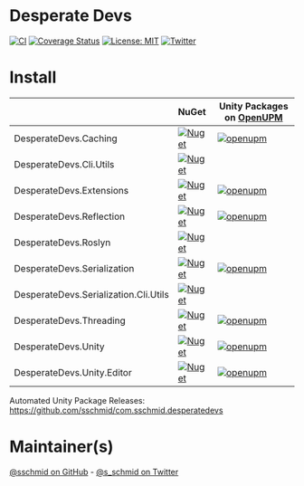 # Desperate Devs

[![CI](https://github.com/sschmid/DesperateDevs/actions/workflows/ci.yml/badge.svg)](https://github.com/sschmid/DesperateDevs/actions/workflows/ci.yml)
[![Coverage Status](https://coveralls.io/repos/github/sschmid/DesperateDevs/badge.svg)](https://coveralls.io/github/sschmid/DesperateDevs)
[![License: MIT](https://img.shields.io/github/license/sschmid/DesperateDevs)](https://github.com/sschmid/DesperateDevs/blob/main/LICENSE.md)
[![Twitter](https://img.shields.io/twitter/follow/s_schmid)][twitter-sschmid]

# Install

|                                       | NuGet                                                                                                                                                  | Unity Packages on [OpenUPM](https://openupm.com)                                                                                                                                                                                                |
|:--------------------------------------|:-------------------------------------------------------------------------------------------------------------------------------------------------------|-------------------------------------------------------------------------------------------------------------------------------------------------------------------------------------------------------------------------------------------------|
| DesperateDevs.Caching                 | [![Nuget](https://img.shields.io/nuget/v/DesperateDevs.Caching)](https://www.nuget.org/packages/DesperateDevs.Caching)                                 | [![openupm](https://img.shields.io/npm/v/com.sschmid.desperatedevs.caching?label=com.sschmid.desperatedevs.caching&registry_uri=https://package.openupm.com)](https://openupm.com/packages/com.sschmid.desperatedevs.caching)                   |
| DesperateDevs.Cli.Utils               | [![Nuget](https://img.shields.io/nuget/v/DesperateDevs.Cli.Utils)](https://www.nuget.org/packages/DesperateDevs.Cli.Utils)                             |                                                                                                                                                                                                                                                 |
| DesperateDevs.Extensions              | [![Nuget](https://img.shields.io/nuget/v/DesperateDevs.Extensions)](https://www.nuget.org/packages/DesperateDevs.Extensions)                           | [![openupm](https://img.shields.io/npm/v/com.sschmid.desperatedevs.extensions?label=com.sschmid.desperatedevs.extensions&registry_uri=https://package.openupm.com)](https://openupm.com/packages/com.sschmid.desperatedevs.extensions)          |
| DesperateDevs.Reflection              | [![Nuget](https://img.shields.io/nuget/v/DesperateDevs.Reflection)](https://www.nuget.org/packages/DesperateDevs.Reflection)                           | [![openupm](https://img.shields.io/npm/v/com.sschmid.desperatedevs.reflection?label=com.sschmid.desperatedevs.reflection&registry_uri=https://package.openupm.com)](https://openupm.com/packages/com.sschmid.desperatedevs.reflection)          |
| DesperateDevs.Roslyn                  | [![Nuget](https://img.shields.io/nuget/v/DesperateDevs.Roslyn)](https://www.nuget.org/packages/DesperateDevs.Roslyn)                                   |                                                                                                                                                                                                                                                 |
| DesperateDevs.Serialization           | [![Nuget](https://img.shields.io/nuget/v/DesperateDevs.Serialization)](https://www.nuget.org/packages/DesperateDevs.Serialization)                     | [![openupm](https://img.shields.io/npm/v/com.sschmid.desperatedevs.serialization?label=com.sschmid.desperatedevs.serialization&registry_uri=https://package.openupm.com)](https://openupm.com/packages/com.sschmid.desperatedevs.serialization) |
| DesperateDevs.Serialization.Cli.Utils | [![Nuget](https://img.shields.io/nuget/v/DesperateDevs.Serialization.Cli.Utils)](https://www.nuget.org/packages/DesperateDevs.Serialization.Cli.Utils) |                                                                                                                                                                                                                                                 |
| DesperateDevs.Threading               | [![Nuget](https://img.shields.io/nuget/v/DesperateDevs.Threading)](https://www.nuget.org/packages/DesperateDevs.Threading)                             | [![openupm](https://img.shields.io/npm/v/com.sschmid.desperatedevs.threading?label=com.sschmid.desperatedevs.threading&registry_uri=https://package.openupm.com)](https://openupm.com/packages/com.sschmid.desperatedevs.threading)             |
| DesperateDevs.Unity                   | [![Nuget](https://img.shields.io/nuget/v/DesperateDevs.Unity)](https://www.nuget.org/packages/DesperateDevs.Unity)                                     | [![openupm](https://img.shields.io/npm/v/com.sschmid.desperatedevs.unity?label=com.sschmid.desperatedevs.unity&registry_uri=https://package.openupm.com)](https://openupm.com/packages/com.sschmid.desperatedevs.unity)                         |
| DesperateDevs.Unity.Editor            | [![Nuget](https://img.shields.io/nuget/v/DesperateDevs.Unity.Editor)](https://www.nuget.org/packages/DesperateDevs.Unity.Editor)                       | [![openupm](https://img.shields.io/npm/v/com.sschmid.desperatedevs.unity.editor?label=com.sschmid.desperatedevs.unity.editor&registry_uri=https://package.openupm.com)](https://openupm.com/packages/com.sschmid.desperatedevs.unity.editor)    |

Automated Unity Package Releases: https://github.com/sschmid/com.sschmid.desperatedevs

# Maintainer(s)
[@sschmid on GitHub][github-sschmid] - [@s_schmid on Twitter][twitter-sschmid]

[github-sschmid]: https://github.com/sschmid "@sschmid"
[twitter-sschmid]: https://twitter.com/intent/follow?original_referer=https%3A%2F%2Fgithub.com%2Fsschmid%DesperateDevs&screen_name=s_schmid&tw_p=followbutton "s_schmid on Twitter"
